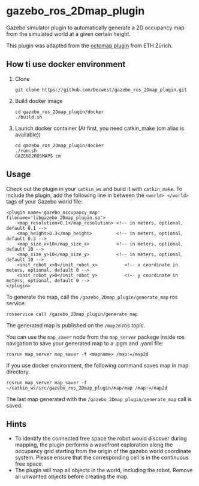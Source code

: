 # gazebo_ros_2Dmap_plugin
Gazebo simulator plugin to automatically generate a 2D occupancy map from the simulated world at a given certain height. 

This plugin was adapted from the [octomap plugin](https://github.com/ethz-asl/rotors_simulator/tree/master/rotors_gazebo_plugins) from ETH Zürich.

## How ti use docker environment
1. Clone
    ```shell
    git clone https://github.com/Decwest/gazebo_ros_2Dmap_plugin.git
    ```
2. Build docker image
    ```shell
    cd gazebo_ros_2Dmap_plugin/docker
    ./build.sh
    ```
3. Launch docker container (At first, you need catkin_make (cm alias is available))
    ```
    cd gazebo_ros_2Dmap_plugin/docker
    ./run.sh
    GAZEBO2ROSMAP$ cm
    ```

## Usage
Check out the plugin in your `catkin_ws` and build it with `catkin_make`.
To include the plugin, add the following line in between the `<world> </world>` tags of your Gazebo world file:

```
<plugin name='gazebo_occupancy_map' filename='libgazebo_2Dmap_plugin.so'>
    <map_resolution>0.1</map_resolution> <!-- in meters, optional, default 0.1 -->
    <map_height>0.3</map_height>         <!-- in meters, optional, default 0.3 -->
    <map_size_x>10</map_size_x>          <!-- in meters, optional, default 10 -->
    <map_size_y>10</map_size_y>          <!-- in meters, optional, default 10 -->
    <init_robot_x>0</init_robot_x>          <!-- x coordinate in meters, optional, default 0 -->
    <init_robot_y>0</init_robot_y>          <!-- y coordinate in meters, optional, default 0 -->
</plugin>
```

To generate the map, call the `/gazebo_2Dmap_plugin/generate_map` ros service:

```
rosservice call /gazebo_2Dmap_plugin/generate_map
```

The generated map is published on the `/map2d` ros topic. 

You can use the `map_saver` node from the `map_server` package inside ros navigation to save your generated map to a .pgm and .yaml file:

```
rosrun map_server map_saver -f <mapname> /map:=/map2d
```

If you use docker environment, the following command saves map in map directory.

```
rosrun map_server map_saver -f ~/catkin_ws/src/gazebo_ros_2Dmap_plugin/map/map /map:=/map2d
```

The last map generated with the ```/gazebo_2Dmap_plugin/generate_map``` call is saved.

## Hints

* To identify the connected free space the robot would discover during mapping, the plugin performs a wavefront exploration along the occupancy grid starting from the origin of the gazebo world coordinate system. Please ensure that the corresponding cell is in the continuous free space. 
* The plugin will map all objects in the world, including the robot. Remove all unwanted  objects before creating the map. 
